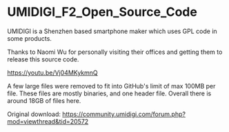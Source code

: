 # UMIDIGI_F2_Open_Source_Code

UMIDIGI is a Shenzhen based smartphone maker which uses GPL code in some products.

Thanks to Naomi Wu for personally visiting their offices and getting them to release this source code.

https://youtu.be/Vj04MKykmnQ

A few large files were removed to fit into GitHub's limit of max 100MB per file. These files are mostly binaries, and one header file. Overall there is around 18GB of files here.

Original download: https://community.umidigi.com/forum.php?mod=viewthread&tid=20572
